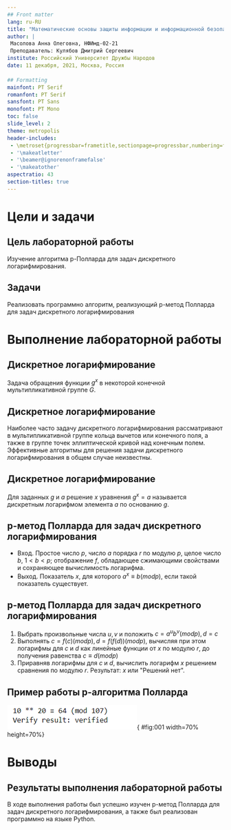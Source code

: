 ```yaml
---
## Front matter
lang: ru-RU
title: "Математические основы защиты информации и информационной безопасности. Лабораторная работа №7. Дискретное логарифмирование в конечном поле"
author: |
 Масолова Анна Олеговна, НФИмд-02-21  
 Преподаватель: Кулябов Дмитрий Сергеевич
institute: Российский Университет Дружбы Народов
date: 11 декабря, 2021, Москва, Россия

## Formatting
mainfont: PT Serif
romanfont: PT Serif
sansfont: PT Sans
monofont: PT Mono
toc: false
slide_level: 2
theme: metropolis
header-includes: 
 - \metroset{progressbar=frametitle,sectionpage=progressbar,numbering=fraction}
 - '\makeatletter'
 - '\beamer@ignorenonframefalse'
 - '\makeatother'
aspectratio: 43
section-titles: true
---
```


# Цели и задачи

## Цель лабораторной работы

Изучение алгоритма p-Полларда для задач дискретного логарифмирования.

## Задачи

Реализовать программно алгоритм, реализующий p-метод Полларда для задач дискретного логарифмирования

# Выполнение лабораторной работы

## Дискретное логарифмирование

Задача обращения функции $g^{x}$ в некоторой конечной мультипликативной группе $G$.

## Дискретное логарифмирование

Наиболее часто задачу дискретного логарифмирования рассматривают в мультипликативной группе кольца вычетов или конечного поля, а также в группе точек эллиптической кривой над конечным полем. Эффективные алгоритмы для решения задачи дискретного логарифмирования в общем случае неизвестны.

## Дискретное логарифмирование

Для заданных $g$ и $a$ решение $x$ уравнения $g^{x}=a$ называется дискретным логарифмом элемента $a$ по основанию $g$.

## p-метод Полларда для задач дискретного логарифмирования

* Вход. Простое число $p$, число $a$ порядка $r$ по модулю $p$, целое число $b$, $1<b<p$; отображение $f$, обладающее сжимающими свойствами и сохраняющее вычислимость логарифма.
* Выход. Показатель $x$, для которого $a^{x} ≡ b (mod p)$, если такой показатель существует.

## p-метод Полларда для задач дискретного логарифмирования

1. Выбрать произвольные числа $u,v$ и положить $c = a^{u}b^{v}(mod p), d = c$
2. Выполнять $c = f(c)(mod p), d = f(f(d))(mod p)$, вычисляя при этом логарифмы для $c$ и $d$ как линейные функции от $x$ по модулю $r$, до получения равенства $c ≡ d (mod p)$
3. Приравняв логарифмы для $c$ и $d$, вычислить логарифм $x$ решением сравнения по модулю $r$. Результат: $x$ или "Решений нет".

## Пример работы p-алгоритма Полларда

![Пример работы p-алгоритма Полларда](image/1.png){ #fig:001 width=70% height=70%}

# Выводы

## Результаты выполнения лабораторной работы

В ходе выполнения работы был успешно изучен p-метод Полларда для задач дискретного логарифмирования, а также был реализован программно на языке Python.